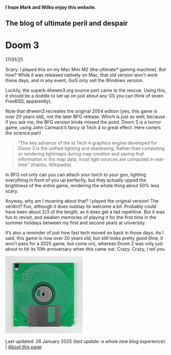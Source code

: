 #### I hope Mark and Wilko enjoy this website.

## The blog of ultimate peril and despair

# Doom 3

17/01/25

Scary. I played this on my Mac Mini M2 (the ultimate* gaming machine). But how? While it was released natively on Mac, that old version won’t work these days, and in any event, GoG only sell the Windows version.

Luckily, the superb dhewm3.org source port came to the rescue. Using this, it should be a doddle to set up on just about any OS you can think of (even FreeBSD, apparently).

Note that dhwem3 recreates the original 2004 edition (yes, this game is over 20 years old), not the later BFG release. Which is just as well, because if you ask me, the BFG version kinda missed the point. Doom 3 is a horror game, using John Carmack’s fancy id Tech 4 to great effect. Here come’s the science part! 

> “The key advance of the id Tech 4 graphics engine developed for Doom 3 is the unified lighting and shadowing. Rather than computing or rendering lightmaps during map creation and saving that information in the map data, most light sources are computed in real-time” (thanks, Wikipedia).

In BFG not only can you can attach your torch to your gun, lighting everything in front of you up perfectly, but they actually upped the brightness of the entire game, rendering the whole thing about 50% less scary.  

Anyway, why am I moaning about that? I played the original version! The verdict? Fun, although it does outstay its welcome a bit. Probably could have been about 2/3 of the length, as it does get a tad repetitive. But it was fun to revisit, and awaken memories of playing it for the first time in the summer holidays between my first and second years at university. 

It’s also a reminder of just how fast tech moved on back in those days. As I said, this game is now over 20 years old, but still looks pretty good (fine, it won’t pass for a 2025 game, but come on), whereas Doom 2 was only just about to hit its 10th anniversary when this came out. Crazy. Crazy, I tell you.

![A floppy](pc.jpeg "A picture of a floppy disk that I thought would look nice at the bottom of my home page.")

Last updated: 26 January 2025 (_last update: a whole new blog experience_) | [About this page](about.md) 
